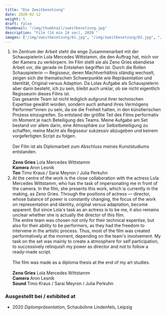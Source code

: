```yaml
---
title: "Die Zweitbesetzung"
date: 2020-02-12
weight: 5
draft: false
thumbnail: "/img/thumbnail/zweitbesetzung.jpg"
description: "Film (14 min 24 sec), 2020 "
images: ["/img/zweitbesetzung/01.jpg", "/img/zweitbesetzung/02.jpg", "/img/zweitbesetzung/03.jpg"]
---
```


1. Im Zentrum der Arbeit steht die enge Zusammenarbeit mit der Schauspielerin Lola Mercedes Wittstamm, die den Auftrag hat, mich vor der Kamera zu verkörpern. Im Film stellt sie als Zeno Gries ebendiese Arbeit vor, die gerade im Entstehen begriffen ist. Durch die Rollen Schauspielerin — Regisseur, deren Machtverhältnis ständig wechselt, zeigen sich die thematischen Schwerpunkte wie Repräsentation und Identität, Original versus Adaption. Da Lolas Aufgabe als Schauspielerin aber darin besteht, ich zu sein, bleibt auch unklar, ob sie nicht eigentlich Regisseurin dieses Films ist. \
Das gesamte Team ist nicht lediglich aufgrund ihrer technischen Expertise gewählt worden, sondern auch anhand ihres Vermögens Performer*innen zu sein, da sie die Freiheit hatten, in den künstlerischen Prozess einzugreifen. So entstand der größte Teil des Films performativ im Moment je nach Beteiligung des Teams. Meine Aufgabe am Set bestand vor allem darin, eine Atmosphäre zur Selbstbeteiligung zu schaffen, meine Macht als Regisseur sukzessiv abzugeben und keinem vorgefertigten Script zu folgen. \
\
Der Film ist als Diplomarbeit zum Abschluss meines Kunststudiums entstanden. \
\
**Zeno Gries** Lola Mercedes Wittstamm \
**Kamera** Aron Lesnik \
**Ton** Timo Kraus / Sarai Meyron / Julia Perkuhn
2. At the centre of the work is the close collaboration with the actress Lola Mercedes Wittstamm, who has the task of impersonating me in front of the camera. In the film, she presents this work, which is currently in the making, as Zeno Gries. Through the positions of actress — director, whose balance of power is constantly changing, the focus of the work on representation and identity, original versus adaptation, become apparent. But since Lola's task as an actress is to be me, it also remains unclear whether she is actually the director of this film. \
The entire team was chosen not only for their technical expertise, but also for their ability to be performers, as they had the freedom to intervene in the artistic process. Thus, most of the film was created performatively at the moment, depending on the team's involvement. My task on the set was mainly to create a atmosphere for self participation, to successively relinquish my power as director and not to follow a ready-made script. \
\
The film was made as a diploma thesis at the end of my art studies. \
\
**Zeno Gries** Lola Mercedes Wittstamm \
**Camera** Aron Lesnik \
**Sound** Timo Kraus / Sarai Meyron / Julia Perkuhn

### Ausgestellt bei / exhibited at
* 2020 *Diplompräsentation*, Schaubühne Lindenfels, Leipzig
